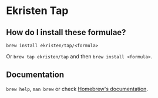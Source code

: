 # Ekristen Tap

## How do I install these formulae?

`brew install ekristen/tap/<formula>`

Or `brew tap ekristen/tap` and then `brew install <formula>`.

## Documentation

`brew help`, `man brew` or check [Homebrew's documentation](https://docs.brew.sh).
